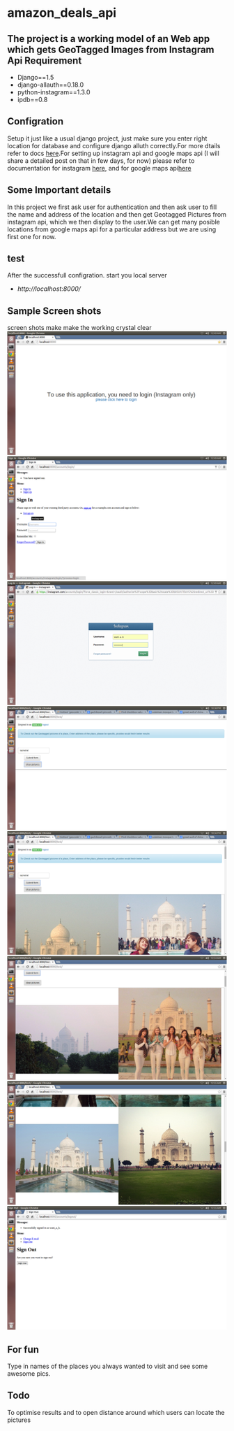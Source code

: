 amazon_deals_api
================

The project is a working model of an Web app which gets GeoTagged Images from Instagram Api
Requirement
------------
* Django==1.5
* django-allauth==0.18.0
* python-instagram==1.3.0
* ipdb==0.8

Configration
------------
Setup it just like a usual django project, just make sure you enter right location for database and configure django alluth correctly.For more dtails refer to docs [here](http://django-allauth.readthedocs.org/en/latest/).For setting up instagram api and google maps api  (I will share a detailed post on that in few days, for now) please refer to documentation for instagram [here](http://instagram.com/developer/authentication/), and for google maps api[here](https://developers.google.com/maps/documentation/geocoding/index)

Some Important details
----------------------
In this project we first ask user for authentication and then ask user to fill the name and address of the location and then get Geotagged Pictures from instagram api, which we then display to the user.We can get many posible locations from google maps api for a particular address but we are using first one for now.

test
-----
After the successfull configration. start you local server 
* *http://localhost:8000/*

Sample Screen shots
-------------------
screen shots make make the working crystal clear
![landing page](https://raw.githubusercontent.com/Aameer/instagramGTpics/master/instagramMsg/static/img/1.png)
![instagram login page](https://raw.githubusercontent.com/Aameer/instagramGTpics/master/instagramMsg/static/img/2.png)
![login window from instagram](https://raw.githubusercontent.com/Aameer/instagramGTpics/master/instagramMsg/static/img/3.png)
![redirect url](https://raw.githubusercontent.com/Aameer/instagramGTpics/master/instagramMsg/static/img/4.png)
![puttin values into form](https://raw.githubusercontent.com/Aameer/instagramGTpics/master/instagramMsg/static/img/5.png)
![after submit showing pics](https://raw.githubusercontent.com/Aameer/instagramGTpics/master/instagramMsg/static/img/6.png)
![some more pic](https://raw.githubusercontent.com/Aameer/instagramGTpics/master/instagramMsg/static/img/7.png)
![on signout](https://raw.githubusercontent.com/Aameer/instagramGTpics/master/instagramMsg/static/img/8.png)


For fun
-------
Type in names of the places you always wanted to visit and see some awesome pics.

Todo
----
To optimise results and to open distance around which users can locate the pictures

